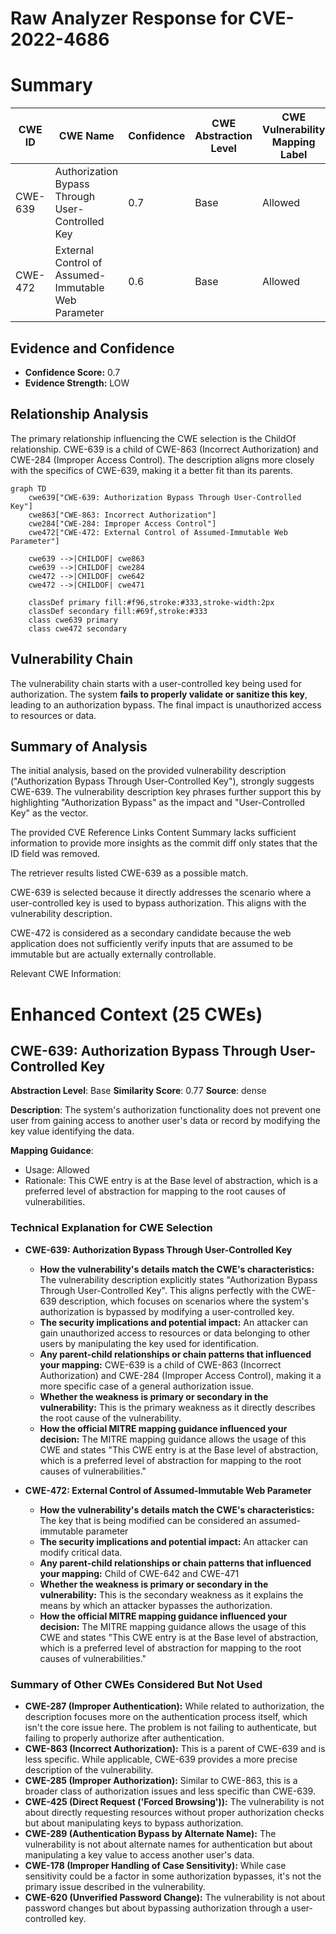 # Raw Analyzer Response for CVE-2022-4686

# Summary
| CWE ID | CWE Name | Confidence | CWE Abstraction Level | CWE Vulnerability Mapping Label | CWE-Vulnerability Mapping Notes |
|---|---|---|---|---|---|
| CWE-639 | Authorization Bypass Through User-Controlled Key | 0.7 | Base | Allowed | Primary CWE |
| CWE-472 | External Control of Assumed-Immutable Web Parameter | 0.6 | Base | Allowed | Secondary Candidate |

## Evidence and Confidence

*   **Confidence Score:** 0.7
*   **Evidence Strength:** LOW

## Relationship Analysis
The primary relationship influencing the CWE selection is the ChildOf relationship. CWE-639 is a child of CWE-863 (Incorrect Authorization) and CWE-284 (Improper Access Control). The description aligns more closely with the specifics of CWE-639, making it a better fit than its parents.

```mermaid
graph TD
    cwe639["CWE-639: Authorization Bypass Through User-Controlled Key"]
    cwe863["CWE-863: Incorrect Authorization"]
    cwe284["CWE-284: Improper Access Control"]
    cwe472["CWE-472: External Control of Assumed-Immutable Web Parameter"]

    cwe639 -->|CHILDOF| cwe863
    cwe639 -->|CHILDOF| cwe284
    cwe472 -->|CHILDOF| cwe642
    cwe472 -->|CHILDOF| cwe471

    classDef primary fill:#f96,stroke:#333,stroke-width:2px
    classDef secondary fill:#69f,stroke:#333
    class cwe639 primary
    class cwe472 secondary
```

## Vulnerability Chain
The vulnerability chain starts with a user-controlled key being used for authorization. The system **fails to properly validate or sanitize this key**, leading to an authorization bypass. The final impact is unauthorized access to resources or data.

## Summary of Analysis
The initial analysis, based on the provided vulnerability description ("Authorization Bypass Through User-Controlled Key"), strongly suggests CWE-639. The vulnerability description key phrases further support this by highlighting "Authorization Bypass" as the impact and "User-Controlled Key" as the vector.

The provided CVE Reference Links Content Summary lacks sufficient information to provide more insights as the commit diff only states that the ID field was removed.

The retriever results listed CWE-639 as a possible match.

CWE-639 is selected because it directly addresses the scenario where a user-controlled key is used to bypass authorization. This aligns with the vulnerability description.

CWE-472 is considered as a secondary candidate because the web application does not sufficiently verify inputs that are assumed to be immutable but are actually externally controllable.

Relevant CWE Information:

# Enhanced Context (25 CWEs)

## CWE-639: Authorization Bypass Through User-Controlled Key
**Abstraction Level**: Base
**Similarity Score**: 0.77
**Source**: dense

**Description**:
The system's authorization functionality does not prevent one user from gaining access to another user's data or record by modifying the key value identifying the data.

**Mapping Guidance**:
- Usage: Allowed
- Rationale: This CWE entry is at the Base level of abstraction, which is a preferred level of abstraction for mapping to the root causes of vulnerabilities.

### Technical Explanation for CWE Selection

*   **CWE-639: Authorization Bypass Through User-Controlled Key**
    *   **How the vulnerability's details match the CWE's characteristics:** The vulnerability description explicitly states "Authorization Bypass Through User-Controlled Key". This aligns perfectly with the CWE-639 description, which focuses on scenarios where the system's authorization is bypassed by modifying a user-controlled key.
    *   **The security implications and potential impact:** An attacker can gain unauthorized access to resources or data belonging to other users by manipulating the key used for identification.
    *   **Any parent-child relationships or chain patterns that influenced your mapping:** CWE-639 is a child of CWE-863 (Incorrect Authorization) and CWE-284 (Improper Access Control), making it a more specific case of a general authorization issue.
    *   **Whether the weakness is primary or secondary in the vulnerability:** This is the primary weakness as it directly describes the root cause of the vulnerability.
    *   **How the official MITRE mapping guidance influenced your decision:** The MITRE mapping guidance allows the usage of this CWE and states "This CWE entry is at the Base level of abstraction, which is a preferred level of abstraction for mapping to the root causes of vulnerabilities."

*   **CWE-472: External Control of Assumed-Immutable Web Parameter**
    *   **How the vulnerability's details match the CWE's characteristics:** The key that is being modified can be considered an assumed-immutable parameter
    *   **The security implications and potential impact:** An attacker can modify critical data.
    *   **Any parent-child relationships or chain patterns that influenced your mapping:** Child of CWE-642 and CWE-471
    *   **Whether the weakness is primary or secondary in the vulnerability:** This is the secondary weakness as it explains the means by which an attacker bypasses the authorization.
    *   **How the official MITRE mapping guidance influenced your decision:** The MITRE mapping guidance allows the usage of this CWE and states "This CWE entry is at the Base level of abstraction, which is a preferred level of abstraction for mapping to the root causes of vulnerabilities."

### Summary of Other CWEs Considered But Not Used

*   **CWE-287 (Improper Authentication):** While related to authorization, the description focuses more on the authentication process itself, which isn't the core issue here. The problem is not failing to authenticate, but failing to properly authorize after authentication.
*   **CWE-863 (Incorrect Authorization):** This is a parent of CWE-639 and is less specific. While applicable, CWE-639 provides a more precise description of the vulnerability.
*   **CWE-285 (Improper Authorization):** Similar to CWE-863, this is a broader class of authorization issues and less specific than CWE-639.
*   **CWE-425 (Direct Request ('Forced Browsing')):** The vulnerability is not about directly requesting resources without proper authorization checks but about manipulating keys to bypass authorization.
*   **CWE-289 (Authentication Bypass by Alternate Name):** The vulnerability is not about alternate names for authentication but about manipulating a key value to access another user's data.
*   **CWE-178 (Improper Handling of Case Sensitivity):** While case sensitivity could be a factor in some authorization bypasses, it's not the primary issue described in the vulnerability.
*   **CWE-620 (Unverified Password Change):** The vulnerability is not about password changes but about bypassing authorization through a user-controlled key.